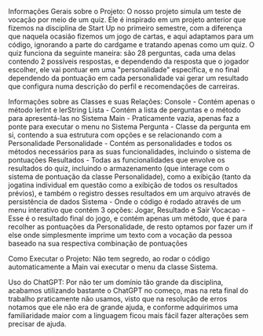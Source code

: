Informações Gerais sobre o Projeto:
O nosso projeto simula um teste de vocação por meio de um quiz. Ele é inspirado em um projeto anterior que fizemos na disciplina de Start Up no primeiro semestre, com a diferença que naquela ocasião fizemos um jogo de cartas, e aqui adaptamos para um código, ignorando a parte do cardgame e tratando apenas como um quiz.
O quiz funciona da seguinte maneira: são 28 perguntas, cada uma delas contendo 2 possíveis respostas, e dependendo da resposta que o jogador escolher, ele vai pontuar em uma "personalidade" específica, e no final dependendo da pontuação em cada personalidade vai gerar um resultado que configura numa descrição do perfil e recomendações de carreiras.

Informações sobre as Classes e suas Relações: 
Console - Contém apenas o método lerInt e lerString
Lista - Contém a lista de perguntas e o método para apresentá-las no Sistema
Main - Praticamente vazia, apenas faz a ponte para executar o menu no Sistema
Pergunta - Classe da pergunta em si, contendo a sua estrutura com opções e se relacionando com a Personalidade
Personalidade - Contém as personalidades e todos os métodos necessários para as suas funcionalidades, incluindo o sistema de pontuações
Resultados - Todas as funcionalidades que envolve os resultados do quiz, incluindo o armazenamento (que interage com o sistema de pontuação da classe Personalidade), como a exibição (tanto da jogatina individual em questão como a exibição de todos os resultados prévios), e também o registro desses resultados em um arquivo através de persistência de dados
Sistema - Onde o código é rodado através de um menu interativo que contém 3 opções: Jogar, Resultado e Sair
Vocacao - Esse é o resultado final do jogo, e contém apenas um método, que é para recolher as pontuações da Personalidade, de resto optamos por fazer um if else onde simplesmente imprime um texto com a vocação da pessoa baseado na sua respectiva combinação de pontuações

Como Executar o Projeto:
Não tem segredo, ao rodar o código automaticamente a Main vai executar o menu da classe Sistema.

Uso do ChatGPT:
Por não ter um domínio tão grande da disciplina, acabamos utilizando bastante o ChatGPT no começo, mas na reta final do trabalho praticamente não usamos, visto que na resolução de erros notamos que ele não era de grande ajuda, e conforme adquirimos uma familiaridade maior com a linguagem ficou mais fácil fazer alterações sem precisar de ajuda.